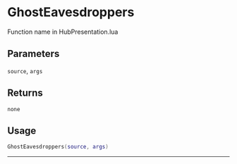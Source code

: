 # GhostEavesdroppers
Function name in HubPresentation.lua
## Parameters
`source`, `args`
## Returns
`none`
## Usage
```lua
GhostEavesdroppers(source, args)
```
---

